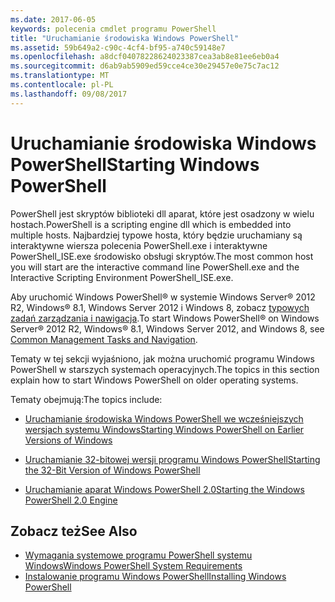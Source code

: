 ```yaml
---
ms.date: 2017-06-05
keywords: polecenia cmdlet programu PowerShell
title: "Uruchamianie środowiska Windows PowerShell"
ms.assetid: 59b649a2-c90c-4cf4-bf95-a740c59148e7
ms.openlocfilehash: a8dcf04078228624023387cea3ab8e81ee6eb0a4
ms.sourcegitcommit: d6ab9ab5909ed59cce4ce30e29457e0e75c7ac12
ms.translationtype: MT
ms.contentlocale: pl-PL
ms.lasthandoff: 09/08/2017
---
```

# <a name="starting-windows-powershell"></a><span data-ttu-id="1f552-103">Uruchamianie środowiska Windows PowerShell</span><span class="sxs-lookup"><span data-stu-id="1f552-103">Starting Windows PowerShell</span></span>
<span data-ttu-id="1f552-104">PowerShell jest skryptów biblioteki dll aparat, które jest osadzony w wielu hostach.</span><span class="sxs-lookup"><span data-stu-id="1f552-104">PowerShell is a scripting engine dll which is embedded into multiple hosts.</span></span>  <span data-ttu-id="1f552-105">Najbardziej typowe hosta, który będzie uruchamiany są interaktywne wiersza polecenia PowerShell.exe i interaktywne PowerShell_ISE.exe środowisko obsługi skryptów.</span><span class="sxs-lookup"><span data-stu-id="1f552-105">The most common host you will start are the interactive command line PowerShell.exe and the Interactive Scripting Environment PowerShell_ISE.exe.</span></span>  

<span data-ttu-id="1f552-106">Aby uruchomić Windows PowerShell® w systemie Windows Server® 2012 R2, Windows® 8.1, Windows Server 2012 i Windows 8, zobacz [typowych zadań zarządzania i nawigacja](http://technet.microsoft.com/library/hh831491.aspx).</span><span class="sxs-lookup"><span data-stu-id="1f552-106">To start Windows PowerShell® on Windows Server® 2012 R2, Windows® 8.1, Windows Server 2012, and Windows 8, see [Common Management Tasks and Navigation](http://technet.microsoft.com/library/hh831491.aspx).</span></span>

<span data-ttu-id="1f552-107">Tematy w tej sekcji wyjaśniono, jak można uruchomić programu Windows PowerShell w starszych systemach operacyjnych.</span><span class="sxs-lookup"><span data-stu-id="1f552-107">The topics in this section explain how to start Windows PowerShell on older operating systems.</span></span>

<span data-ttu-id="1f552-108">Tematy obejmują:</span><span class="sxs-lookup"><span data-stu-id="1f552-108">The topics include:</span></span>

- [<span data-ttu-id="1f552-109">Uruchamianie środowiska Windows PowerShell we wcześniejszych wersjach systemu Windows</span><span class="sxs-lookup"><span data-stu-id="1f552-109">Starting Windows PowerShell on Earlier Versions of Windows</span></span>](Starting-Windows-PowerShell-on-Earlier-Versions-of-Windows.md)

- [<span data-ttu-id="1f552-110">Uruchamianie 32-bitowej wersji programu Windows PowerShell</span><span class="sxs-lookup"><span data-stu-id="1f552-110">Starting the 32-Bit Version of Windows PowerShell</span></span>](Starting-the-32-Bit-Version-of-Windows-PowerShell.md)

- [<span data-ttu-id="1f552-111">Uruchamianie aparat Windows PowerShell 2.0</span><span class="sxs-lookup"><span data-stu-id="1f552-111">Starting the Windows PowerShell 2.0 Engine</span></span>](Starting-the-Windows-PowerShell-2.0-Engine.md)

## <a name="see-also"></a><span data-ttu-id="1f552-112">Zobacz też</span><span class="sxs-lookup"><span data-stu-id="1f552-112">See Also</span></span>
- [<span data-ttu-id="1f552-113">Wymagania systemowe programu PowerShell systemu Windows</span><span class="sxs-lookup"><span data-stu-id="1f552-113">Windows PowerShell System Requirements</span></span>](Windows-PowerShell-System-Requirements.md)
- [<span data-ttu-id="1f552-114">Instalowanie programu Windows PowerShell</span><span class="sxs-lookup"><span data-stu-id="1f552-114">Installing Windows PowerShell</span></span>](Installing-Windows-PowerShell.md)

